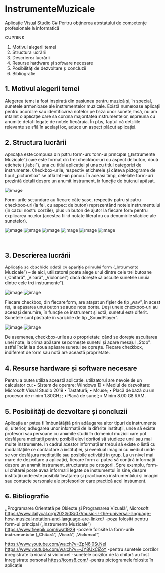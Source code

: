 # InstrumenteMuzicale


Aplicație Visual Studio C#
Pentru obținerea atestatului de competențe profesionale la informatică



CUPRINS

1.	Motivul alegerii temei	
2.	Structura lucrării	
3.	Descrierea lucrării	
4.	Resurse hardware și software necesare	
5.	Posibilități de dezvoltare și concluzii	
6.	Bibliografie	




## **1.   Motivul alegerii temei**

Alegerea temei a fost inspirată din pasiunea pentru muzică și, în special, sunetele armonioase ale instrumentelor muzicale. Există numeroase aplicații pentru acordare sau identificarea notelor pe baza unor sunete, însă, nu am întâlnit o aplicație care să conțină majoritatea instrumentelor, împreună cu anumite detalii legate de notele fiecăruia. În plus, faptul că detaliile relevante se află în același loc, aduce  un aspect plăcut aplicației. 

 ##  **2.	Structura lucrării**

Aplicația este compusă din patru form-uri:  form-ul principal („Instrumente Muzicale”) care este format din trei checkbox-uri cu aspect de buton, două etichete („label”), una cu titlul aplicației și una cu titlul categoriei de instrumente. Checkbox-urile, respectiv etichetele și câteva pictograme de tipul „picturebox” se află într-un panou. În același timp, celelalte form-uri prezintă detalii despre un anumit instrument, în funcție de butonul apăsat.

![image](https://github.com/nataliadanci/InstrumenteMuzicale/assets/161059973/e04f21b5-8f45-4a82-803a-6734fed8c1bc)


 Form-urile secundare au fiecare câte șase, respectiv patru și patru checkbox-uri (la fel, cu aspect de buton) reprezentând notele instrumentului (în cazul nostru corzile), plus un buton de ajutor la fiecare form pentru explicarea notelor (acestea fiind notate literal nu cu denumirile silabice ale sunetelor).

  ![image](https://github.com/nataliadanci/InstrumenteMuzicale/assets/161059973/9d254917-6a96-4988-b663-136677d3e512)
  ![image](https://github.com/nataliadanci/InstrumenteMuzicale/assets/161059973/e3004e38-c890-4466-9fe2-65ddf37418b9)
  ![image](https://github.com/nataliadanci/InstrumenteMuzicale/assets/161059973/ee79f9d0-eccd-4863-92bc-34019f0b8da2)
  ![image](https://github.com/nataliadanci/InstrumenteMuzicale/assets/161059973/bc98eb29-b1f4-4ace-ad0d-efcc1537ea56)
  ![image](https://github.com/nataliadanci/InstrumenteMuzicale/assets/161059973/830eb38d-2e9e-43af-b44e-99d969aa7b02)
  ![image](https://github.com/nataliadanci/InstrumenteMuzicale/assets/161059973/65ff0563-72c6-401e-8515-d7ffcd8ee663)

 
## **3.	Descrierea lucrării**

Aplicația se deschide odată cu apariția primului form („Intrumente Muzicale”) – de aici, utilizatorul poate alege unul dintre cele trei butoane („Chitară”, „Vioară”, „Violoncel”) dacă dorește să asculte sunetele unuia dintre cele trei instrumente”).

![image](https://github.com/nataliadanci/InstrumenteMuzicale/assets/161059973/053d061a-7de9-4ef2-b44f-94e68a6a169d)
![image](https://github.com/nataliadanci/InstrumenteMuzicale/assets/161059973/a8022ec2-9ef0-4e24-94ca-bf679f53daff)



Fiecare checkbox, din fiecare form, are atașat un fișier de tip „wav”, în acest fel, la apăsarea unui buton se aude nota dorită. Deși unele checkbox-uri au aceeași denumire, în funcție de instrument și notă, sunetul este diferit. Sunetele sunt păstrate în variabile de tip „SoundPlayer”.

![image](https://github.com/nataliadanci/InstrumenteMuzicale/assets/161059973/eebf1c4d-31c5-4741-8d55-d12640ef6da8)
![image](https://github.com/nataliadanci/InstrumenteMuzicale/assets/161059973/671dc45e-5c64-47c7-b08a-974a28f386ce)


De asemenea, checkbox-urile au o proprietate: când se dorește ascultarea unei note, la prima apăsare se pornește sunetul și apare mesajul „Stop”, astfel încât la a doua apăsare sunetul se oprește. Fiecare checkbox, indiferent de form sau notă are această proprietate.


## **4.	Resurse hardware și software necesare**

Pentru a putea utiliza această aplicație, utilizatorul are nevoie de un calculator cu:
•	Sistem de operare: Windows 10
•	Mediul de dezvoltare: Microsoft Visual Studio 2019
•	Tastatură;
•	Mouse;
•	Placă de bază cu un procesor de minim 1.80GHz;
•	Placă de sunet;
•	Minim 8.00 GB RAM.

## **5.	Posibilități de dezvoltare și concluzii**

 Aplicația ar putea fi îmbunătățită prin adăugarea altor tipuri de instrumente și, ulterior, adăugarea unor informații de la diferite instituții, unde să existe profesori sau persoane cu anumite studii în domeniul muzicii care pot desfășura meditații pentru posibili elevi doritori să studieze unul sau mai multe instrumente. În cadrul acestor informații ar trebui să existe o listă cu modalitățiile de contactare a instituției, și eventual imagini cu mediul unde se vor desfășura meditațiile sau posibile activități în grup.
La un nivel mai mare de dezvoltare a aplicației, fiecare form ar putea să conțină informații despre un anumit instrument, structurate pe categorii. Spre exemplu, form-ul chitarei poate avea informații legate de instrumentul în sine, despre instituții unde este posibilă învățarea și practicarea instrumentului și imagini sau contacte personale ale profesorilor care practică acel instrument.

## **6.	Bibliografie**

,,Programarea Orientată pe Obiecte și Programarea Vizuală”, Microsoft
https://www.dailycal.org/2020/08/07/music-is-the-universal-language-how-musical-notation-and-language-are-linked/
-poza folosită pentru form-ul principal („Instrumente Muzicale”)
https://www.freepik.com/iwat1929 
-pozele folosite la form-urile instrumentelor („Chitară”, „Vioară”, „Violoncel”)

https://www.youtube.com/watch?v=ZpN6l0SuNeI
https://www.youtube.com/watch?v=-JY8UxCjZoY
-pentru sunetele corzilor înregistrate la vioară și violoncel
-sunetele corzilor de la chitară au fost înregistrate personal
https://icons8.com/
-pentru pictogramele folosite în aplicație

